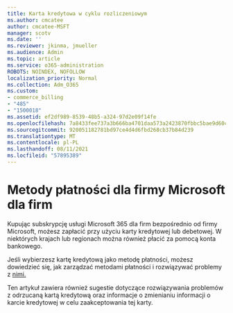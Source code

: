 ```yaml
---
title: Karta kredytowa w cyklu rozliczeniowym
ms.author: cmcatee
author: cmcatee-MSFT
manager: scotv
ms.date: ''
ms.reviewer: jkinma, jmueller
ms.audience: Admin
ms.topic: article
ms.service: o365-administration
ROBOTS: NOINDEX, NOFOLLOW
localization_priority: Normal
ms.collection: Adm_O365
ms.custom:
- commerce_billing
- "485"
- "1500018"
ms.assetid: ef2df989-8539-48b5-a324-97d2e09f14fe
ms.openlocfilehash: 7a8433fee737a3b666ba4701daa573a2423870fbbc5bae9d60ca7e5df226b843
ms.sourcegitcommit: 920051182781bd97ce4d4d6fbd268cb37b84d239
ms.translationtype: MT
ms.contentlocale: pl-PL
ms.lasthandoff: 08/11/2021
ms.locfileid: "57895389"
---
```

# <a name="payment-methods-for-microsoft-for-business"></a>Metody płatności dla firmy Microsoft dla firm

Kupując subskrypcję usługi Microsoft 365 dla firm bezpośrednio od firmy Microsoft, możesz zapłacić przy użyciu karty kredytowej lub debetowej. W niektórych krajach lub regionach można również płacić za pomocą konta bankowego.
  
Jeśli wybierzesz kartę kredytową jako metodę płatności, możesz dowiedzieć się, jak zarządzać metodami płatności i rozwiązywać problemy z [nimi.](https://docs.microsoft.com/microsoft-365/commerce/billing-and-payments/manage-payment-methods)
  
Ten artykuł zawiera również sugestie dotyczące rozwiązywania problemów z odrzucaną kartą kredytową oraz informacje o zmienianiu informacji o karcie kredytowej w celu zaakceptowania tej karty.